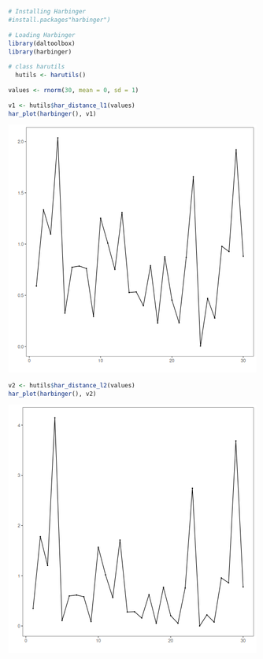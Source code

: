 
``` r
# Installing Harbinger
#install.packages"harbinger")
```


``` r
# Loading Harbinger
library(daltoolbox)
library(harbinger) 
```


``` r
# class harutils
  hutils <- harutils()
```


``` r
values <- rnorm(30, mean = 0, sd = 1)
```


``` r
v1 <- hutils$har_distance_l1(values)
har_plot(harbinger(), v1)
```

![plot of chunk unnamed-chunk-5](fig/examples_harutils_distance/unnamed-chunk-5-1.png)

``` r
v2 <- hutils$har_distance_l2(values)
har_plot(harbinger(), v2)
```

![plot of chunk unnamed-chunk-6](fig/examples_harutils_distance/unnamed-chunk-6-1.png)
